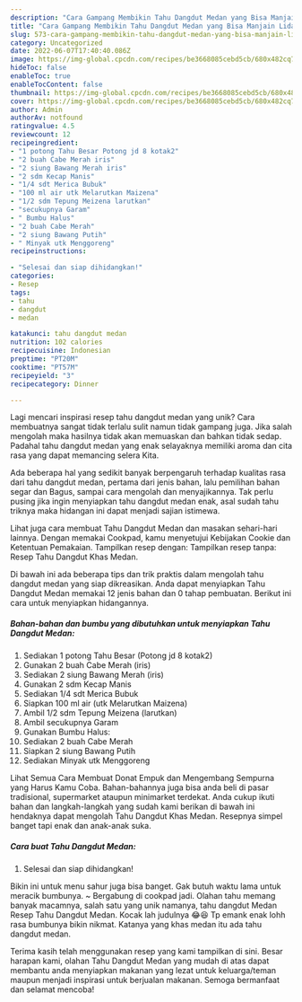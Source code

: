 ```yaml
---
description: "Cara Gampang Membikin Tahu Dangdut Medan yang Bisa Manjain Lidah"
title: "Cara Gampang Membikin Tahu Dangdut Medan yang Bisa Manjain Lidah"
slug: 573-cara-gampang-membikin-tahu-dangdut-medan-yang-bisa-manjain-lidah
category: Uncategorized
date: 2022-06-07T17:40:40.086Z
image: https://img-global.cpcdn.com/recipes/be3668085cebd5cb/680x482cq70/tahu-dangdut-medan-foto-resep-utama.jpg
hideToc: false
enableToc: true
enableTocContent: false
thumbnail: https://img-global.cpcdn.com/recipes/be3668085cebd5cb/680x482cq70/tahu-dangdut-medan-foto-resep-utama.jpg
cover: https://img-global.cpcdn.com/recipes/be3668085cebd5cb/680x482cq70/tahu-dangdut-medan-foto-resep-utama.jpg
author: Admin
authorAv: notfound
ratingvalue: 4.5
reviewcount: 12
recipeingredient:
- "1 potong Tahu Besar Potong jd 8 kotak2"
- "2 buah Cabe Merah iris"
- "2 siung Bawang Merah iris"
- "2 sdm Kecap Manis"
- "1/4 sdt Merica Bubuk"
- "100 ml air utk Melarutkan Maizena"
- "1/2 sdm Tepung Meizena larutkan"
- "secukupnya Garam"
- " Bumbu Halus"
- "2 buah Cabe Merah"
- "2 siung Bawang Putih"
- " Minyak utk Menggoreng"
recipeinstructions:

- "Selesai dan siap dihidangkan!"
categories:
- Resep
tags:
- tahu
- dangdut
- medan

katakunci: tahu dangdut medan 
nutrition: 102 calories
recipecuisine: Indonesian
preptime: "PT20M"
cooktime: "PT57M"
recipeyield: "3"
recipecategory: Dinner

---
```





Lagi mencari inspirasi resep tahu dangdut medan yang unik? Cara membuatnya sangat tidak terlalu sulit namun tidak gampang juga. Jika salah mengolah maka hasilnya tidak akan memuaskan dan bahkan tidak sedap. Padahal tahu dangdut medan yang enak selayaknya memiliki aroma dan cita rasa yang dapat memancing selera Kita.





Ada beberapa hal yang sedikit banyak berpengaruh terhadap kualitas rasa dari tahu dangdut medan, pertama dari jenis bahan, lalu pemilihan bahan segar dan Bagus, sampai cara mengolah dan menyajikannya. Tak perlu pusing jika ingin menyiapkan tahu dangdut medan enak,      asal sudah tahu triknya maka hidangan ini dapat menjadi sajian istimewa.














Lihat juga cara membuat Tahu Dangdut Medan dan masakan sehari-hari lainnya. Dengan memakai Cookpad, kamu menyetujui Kebijakan Cookie dan Ketentuan Pemakaian. Tampilkan resep dengan: Tampilkan resep tanpa: Resep Tahu Dangdut Khas Medan.






Di bawah ini ada beberapa tips dan trik praktis dalam mengolah tahu dangdut medan yang siap dikreasikan. Anda dapat menyiapkan Tahu Dangdut Medan memakai 12 jenis bahan dan 0 tahap pembuatan. Berikut ini cara untuk menyiapkan hidangannya.

<!--inarticleads1-->

##### Bahan-bahan dan bumbu yang dibutuhkan untuk menyiapkan Tahu Dangdut Medan:

1. Sediakan 1 potong Tahu Besar (Potong jd 8 kotak2)
1. Gunakan 2 buah Cabe Merah (iris)
1. Sediakan 2 siung Bawang Merah (iris)
1. Gunakan 2 sdm Kecap Manis
1. Sediakan 1/4 sdt Merica Bubuk
1. Siapkan 100 ml air (utk Melarutkan Maizena)
1. Ambil 1/2 sdm Tepung Meizena (larutkan)
1. Ambil secukupnya Garam
1. Gunakan  Bumbu Halus:
1. Sediakan 2 buah Cabe Merah
1. Siapkan 2 siung Bawang Putih
1. Sediakan  Minyak utk Menggoreng


Lihat Semua Cara Membuat Donat Empuk dan Mengembang Sempurna yang Harus Kamu Coba. Bahan-bahannya juga bisa anda beli di pasar tradisional, supermarket ataupun minimarket terdekat. Anda cukup ikuti bahan dan langkah-langkah yang sudah kami berikan di bawah ini hendaknya dapat mengolah Tahu Dangdut Khas Medan. Resepnya simpel banget tapi enak dan anak-anak suka. 

<!--inarticleads2-->

##### Cara buat Tahu Dangdut Medan:


1. Selesai dan siap dihidangkan!

Bikin ini untuk menu sahur juga bisa banget. Gak butuh waktu lama untuk meracik bumbunya. ~ Bergabung di cookpad jadi. Olahan tahu memang banyak macamnya, salah satu yang unik namanya, tahu dangdut Medan Resep Tahu Dangdut Medan. Kocak lah judulnya 😂😆 Tp emank enak lohh rasa bumbunya bikin nikmat. Katanya yang khas medan itu ada tahu dangdut medan. 

Terima kasih telah menggunakan resep yang kami tampilkan di sini. Besar harapan kami, olahan Tahu Dangdut Medan yang mudah di atas dapat membantu anda menyiapkan makanan yang lezat untuk keluarga/teman maupun menjadi inspirasi untuk berjualan makanan. Semoga bermanfaat dan selamat mencoba!
